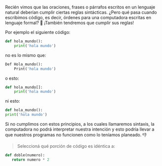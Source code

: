 Recién vimos que las oraciones, frases o párrafos escritos en un lenguaje natural deberían cumplir ciertas reglas sintácticas. ¿Pero qué pasa cuando escribimos código, es decir, órdenes para una computadora escritas en lenguaje formal? :thinking: ¡También tendremos que cumplir sus reglas! 

Por ejemplo el siguiente código:
 
```python
def hola_mundo():
    print('hola mundo')
```

no es lo mismo que:

```python
Def Hola_mundo():
    Print('hola mundo')
```

o esto:

```python
def hola_mundo[]:
    print('hola mundo')
```

ni esto: 

```python
def hola_mundo():
print('hola mundo')
```

Si no cumplimos con estos principios, a los cuales llamaremos sintaxis, la computadora no podrá interpretar nuestra intención y esto podría llevar a que nuestros programas no funcionen como lo teníamos planeado. :thumbsdown:

> Seleccioná qué porción de código es idéntica a:
>
```python
def doble(numero):
   return numero * 2
```